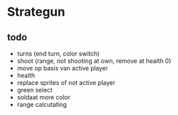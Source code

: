 # Strategun

## todo
* turns (end turn, color switch)
* shoot (range, not shooting at own, remove at health 0)
* move op basis van active player
* health
* replace sprites of not active player
* green select
* soldaat more color
* range calcutating
